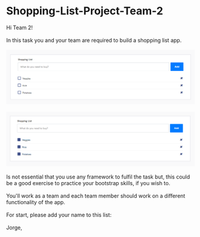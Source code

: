 # Shopping-List-Project-Team-2
Hi Team 2! 
<br/><br/>
In this task you and your team are required to build a shopping list app.
<br/><br/>
![](readme-images/1.png)
<br/><br/>
![](readme-images/2.png)
<br/><br/>
Is not essential that you use any framework to fulfil the task but, this could be a good exercise to practice your bootstrap skills, if you wish to.  
<br/>
You'll work as a team and each team member should work on a different functionality of the app.
<br/><br/>
For start, please add your name to this list:
<br/><br/>
Jorge, 
